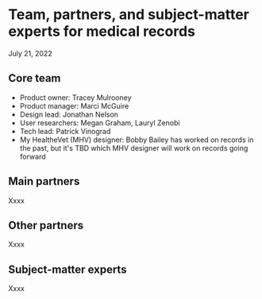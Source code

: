 # Team, partners, and subject-matter experts for medical records
July 21, 2022

## Core team
- Product owner: Tracey Mulrooney
- Product manager: Marci McGuire
- Design lead: Jonathan Nelson
- User researchers: Megan Graham, Lauryl Zenobi
- Tech lead: Patrick Vinograd
- My HealtheVet (MHV) designer: Bobby Bailey has worked on records in the past, but it's TBD which MHV designer will work on records going forward

## Main partners
Xxxx

## Other partners
Xxxx

## Subject-matter experts
Xxxx
